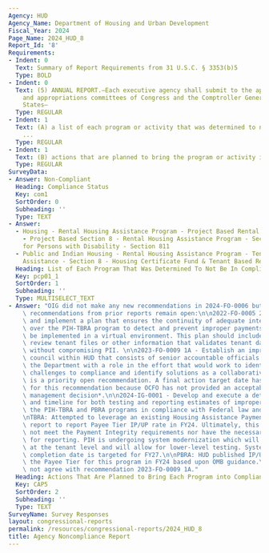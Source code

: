 ```yaml
---
Agency: HUD
Agency_Name: Department of Housing and Urban Development
Fiscal_Year: 2024
Page_Name: 2024_HUD_8
Report_Id: '8'
Requirements:
- Indent: 0
  Text: Summary of Report Requirements from 31 U.S.C. § 3353(b)5
  Type: BOLD
- Indent: 0
  Text: (5) ANNUAL REPORT.—Each executive agency shall submit to the appropriate authorizing
    and appropriations committees of Congress and the Comptroller General of the United
    States—
  Type: REGULAR
- Indent: 1
  Text: (A) a list of each program or activity that was determined to not be in compliance
    ...
  Type: REGULAR
- Indent: 1
  Text: (B) actions that are planned to bring the program or activity into compliance.
  Type: REGULAR
SurveyData:
- Answer: Non-Compliant
  Heading: Compliance Status
  Key: com1
  SortOrder: 0
  Subheading: ''
  Type: TEXT
- Answer:
  - Housing - Rental Housing Assistance Program - Project Based Rental Assistance
    - Project Based Section 8 - Rental Housing Assistance Program - Section 236 -Housing
    for Persons with Disability - Section 811
  - Public and Indian Housing - Rental Housing Assistance Program - Tenant Based Rental
    Assistance - Section 8 - Housing Certificate Fund & Tenant Based Rental Assistance
  Heading: List of Each Program That Was Determined To Not Be In Compliance
  Key: pcp01_1
  SortOrder: 1
  Subheading: ''
  Type: MULTISELECT_TEXT
- Answer: "OIG did not make any new recommendations in 2024-FO-0006 but the three\
    \ recommendations from prior reports remain open:\n\n2022-FO-0005 2A - Develop\
    \ and implement a plan that ensures the continuity of adequate internal controls\
    \ over the PIH-TBRA program to detect and prevent improper payments, which can\
    \ be implemented in a virtual environment. This plan should include how HUD can\
    \ review tenant files or other information that validates tenant data remotely\
    \ without compromising PII. \n\n2023-FO-0009 1A - Establish an improper payment\
    \ council within HUD that consists of senior accountable officials from across\
    \ the Department with a role in the effort that would work to identify risks and\
    \ challenges to compliance and identify solutions as a collaborative group. This\
    \ is a priority open recommendation. A final action target date has not been established\
    \ for this recommendation because OCFO has not provided an acceptable proposed\
    \ management decision*.\n\n2024-IG-0001 - Develop and execute a detailed plan\
    \ and timeline for both testing and reporting estimates of improper payments in\
    \ the PIH-TBRA and PBRA programs in compliance with Federal law and OMB guidance.\n\
    \nTBRA: Attempted to leverage an existing Housing Assistance Payment Reconciliation\
    \ report to report Payee Tier IP/UP rate in FY24. Ultimately, this approach did\
    \ not meet the Payment Integrity requirements nor have the necessary precision\
    \ for reporting. PIH is undergoing system modernization which will provide visibility\
    \ at the tenant level and will allow for lower-level testing. System modernization\
    \ completion date is targeted for FY27.\n\nPBRA: HUD published IP/UP rate for\
    \ the Payee Tier for this program in FY24 based upon OMB guidance.\n* HUD does\
    \ not agree with recommendation 2023-FO-0009 1A."
  Heading: Actions That Are Planned to Bring Each Program into Compliance
  Key: CAP5
  SortOrder: 2
  Subheading: ''
  Type: TEXT
SurveyName: Survey Responses
layout: congressional-reports
permalink: /resources/congressional-reports/2024_HUD_8
title: Agency Noncompliance Report
---
```

